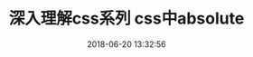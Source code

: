 ---
title: 深入理解css系列  css中absolute
date: 2018-06-20 13:32:56
tags: [Css]
categories: [Css]
description: css中absolute
---